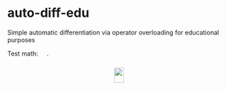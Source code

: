 # auto-diff-edu
Simple automatic differentiation via operator overloading for educational purposes

Test math: <img src="images/6177db6fc70d94fdb9dbe1907695fce6.svg?invert_in_darkmode" align=middle width=15.947580000000002pt height=26.76201000000001pt/>.

<p align="center"><img src="images/908698c62d11a24eeb11e200128f6df2.svg?invert_in_darkmode" align=middle width=22.635855pt height=33.812129999999996pt/></p>